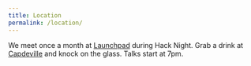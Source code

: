 ```yaml
---
title: Location
permalink: /location/
---
```


We meet once a month at [Launchpad](http://lp.co/)  during Hack Night. Grab a drink at [Capdeville](http://www.capdevillenola.com/) and knock on the glass. Talks start at 7pm.
